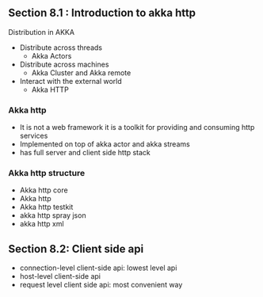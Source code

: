 ## Section 8.1 : Introduction to akka http
Distribution in AKKA

* Distribute across threads
    * Akka Actors
* Distribute across machines
    * Akka Cluster and Akka remote
* Interact with the external world
    * Akka HTTP

### Akka http
* It is not a web framework it is a toolkit for providing and consuming http services
* Implemented on top of akka actor and akka streams
* has full server and client side http stack

### Akka http structure
* Akka http core
* Akka http
* Akka http testkit
* akka http spray json
* akka http xml

## Section 8.2: Client side api
* connection-level client-side api: lowest level api
* host-level client-side api
* request level client side api: most convenient way
